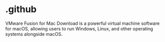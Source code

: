 # .github
VMware Fusion for Mac Download is a powerful virtual machine software for macOS, allowing users to run Windows, Linux, and other operating systems alongside macOS.
